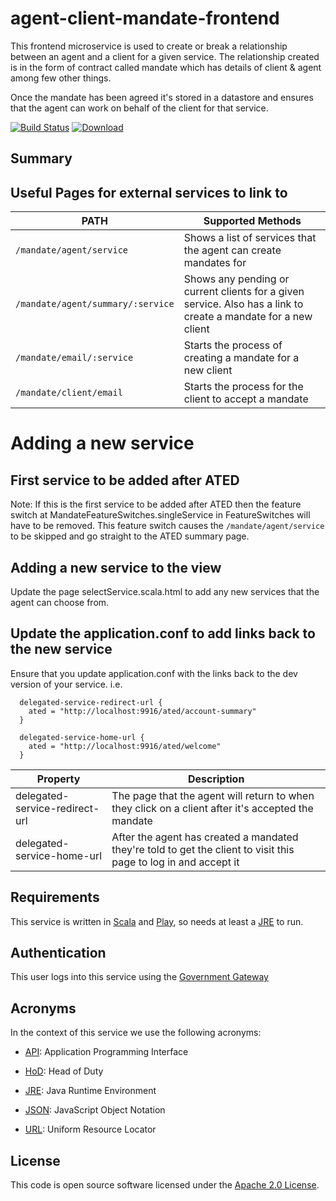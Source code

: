 agent-client-mandate-frontend
=============================

This frontend microservice is used to create or break a relationship between an agent and a client for a given service. 
The relationship created is in the form of contract called mandate which has details of client & agent among few other things. 

Once the mandate has been agreed it's stored in a datastore and ensures that the agent can work on behalf of the client for that service.


[![Build Status](https://travis-ci.org/hmrc/agent-client-mandate-frontend.svg)](https://travis-ci.org/hmrc/agent-client-mandate-frontend) [ ![Download](https://api.bintray.com/packages/hmrc/releases/agent-client-mandate-frontend/images/download.svg) ](https://bintray.com/hmrc/releases/agent-client-mandate-frontend/_latestVersion)

Summary
-------

## Useful Pages for external services to link to

| PATH | Supported Methods |
|------|-------------------|
| ```/mandate/agent/service ``` | Shows a list of services that the agent can create mandates for |
| ```/mandate/agent/summary/:service``` | Shows any pending or current clients for a given service. Also has a link to create a mandate for a new client |
| ```/mandate/email/:service``` | Starts the process of creating a mandate for a new client |
| ```/mandate/client/email``` | Starts the process for the client to accept a mandate |


# Adding a new service

## First service to be added after ATED
Note: If this is the first service to be added after ATED then the feature switch at MandateFeatureSwitches.singleService in FeatureSwitches will have to be removed.
This feature switch causes the ```/mandate/agent/service ``` to be skipped and go straight to the ATED summary page.

## Adding a new service to the view
Update the page selectService.scala.html to add any new services that the agent can choose from.

## Update the application.conf to add links back to the new service
Ensure that you update application.conf with the links back to the dev version of your service.
i.e.

```
  delegated-service-redirect-url {
    ated = "http://localhost:9916/ated/account-summary"
  }

  delegated-service-home-url {
    ated = "http://localhost:9916/ated/welcome"
  }
```

| Property | Description |
|------|-------------------|
| delegated-service-redirect-url | The page that the agent will return to when they click on a client after it's accepted the mandate |
| delegated-service-home-url | After the agent has created a mandated they're told to get the client to visit this page to log in and accept it |

Requirements
------------

This service is written in [Scala] and [Play], so needs at least a [JRE] to run.


Authentication
------------

This user logs into this service using the [Government Gateway]


Acronyms
--------

In the context of this service we use the following acronyms:

* [API]: Application Programming Interface

* [HoD]: Head of Duty

* [JRE]: Java Runtime Environment

* [JSON]: JavaScript Object Notation

* [URL]: Uniform Resource Locator

License
-------

This code is open source software licensed under the [Apache 2.0 License].

[Scala]: http://www.scala-lang.org/
[Play]: http://playframework.com/
[JRE]: http://www.oracle.com/technetwork/java/javase/overview/index.html

[Government Gateway]: http://www.gateway.gov.uk/

[API]: https://en.wikipedia.org/wiki/Application_programming_interface
[HoD]: http://webarchive.nationalarchives.gov.uk/+/http://www.hmrc.gov.uk/manuals/sam/samglossary/samgloss249.htm
[JSON]: http://json.org/
[URL]: https://en.wikipedia.org/wiki/Uniform_Resource_Locator

[Apache 2.0 License]: http://www.apache.org/licenses/LICENSE-2.0.html
